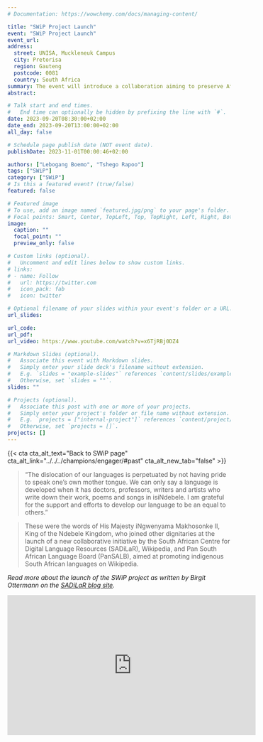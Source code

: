 ```yaml
---
# Documentation: https://wowchemy.com/docs/managing-content/

title: "SWiP Project Launch"
event: "SWiP Project Launch"
event_url: 
address:
  street: UNISA, Muckleneuk Campus
  city: Pretorisa
  region: Gauteng
  postcode: 0081
  country: South Africa
summary: The event will introduce a collaboration aiming to preserve African languages and open up access to scientific information in South Africa.
abstract: 

# Talk start and end times.
#   End time can optionally be hidden by prefixing the line with `#`.
date: 2023-09-20T08:30:00+02:00
date_end: 2023-09-20T13:00:00+02:00
all_day: false

# Schedule page publish date (NOT event date).
publishDate: 2023-11-01T00:00:46+02:00

authors: ["Lebogang Boemo", "Tshego Rapoo"]
tags: ["SWiP"]
category: ["SWiP"]
# Is this a featured event? (true/false)
featured: false

# Featured image
# To use, add an image named `featured.jpg/png` to your page's folder. 
# Focal points: Smart, Center, TopLeft, Top, TopRight, Left, Right, BottomLeft, Bottom, BottomRight.
image:
  caption: ""
  focal_point: ""
  preview_only: false

# Custom links (optional).
#   Uncomment and edit lines below to show custom links.
# links:
# - name: Follow
#   url: https://twitter.com
#   icon_pack: fab
#   icon: twitter

# Optional filename of your slides within your event's folder or a URL.
url_slides:

url_code:
url_pdf:
url_video: https://www.youtube.com/watch?v=x6TjRBj0DZ4

# Markdown Slides (optional).
#   Associate this event with Markdown slides.
#   Simply enter your slide deck's filename without extension.
#   E.g. `slides = "example-slides"` references `content/slides/example-slides.md`.
#   Otherwise, set `slides = ""`.
slides: ""

# Projects (optional).
#   Associate this post with one or more of your projects.
#   Simply enter your project's folder or file name without extension.
#   E.g. `projects = ["internal-project"]` references `content/project/deep-learning/index.md`.
#   Otherwise, set `projects = []`.
projects: []
---
```


{{< cta cta_alt_text="Back to SWiP page" cta_alt_link="../../../champions/engager/#past" cta_alt_new_tab="false" >}}

> “The dislocation of our languages is perpetuated by not having pride to speak one’s own mother 
> tongue. We can only say a language is developed when it has doctors, professors, writers and 
> artists who write down their work, poems and songs in isiNdebele. I am grateful for the support and 
> efforts to develop our language to be an equal to others.”

> These were the words of His Majesty iNgwenyama Makhosonke II, King of the Ndebele Kingdom, who 
> joined other dignitaries at the launch of a new collaborative initiative by the South African 
> Centre for Digital Language Resources (SADiLaR), Wikipedia, and Pan South African Language Board 
> (PanSALB), aimed at promoting indigenous South African languages on Wikipedia.

_Read more about the launch of the SWiP project as written by Birgit Ottermann on the [SADiLaR blog site](https://sadilar.org/index.php/en/2-general/424-swip-launch-event)._

<iframe width="560" height="315" src="https://www.youtube.com/embed/x6TjRBj0DZ4?si=dg-He4KvRTUYR5sl" title="YouTube video player" frameborder="0" allow="accelerometer; autoplay; clipboard-write; encrypted-media; gyroscope; picture-in-picture; web-share" allowfullscreen></iframe>